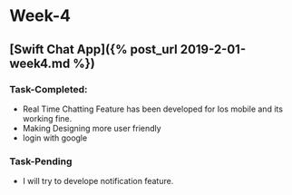 
# Week-4

## [Swift Chat App]({% post_url 2019-2-01-week4.md %})

### Task-Completed:
* Real Time Chatting Feature has been developed for Ios mobile and its working fine.
* Making Designing more user friendly
* login with google
### Task-Pending
* I will try to develope notification feature.


